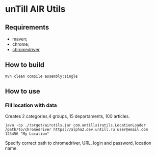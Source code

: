# unTill AIR Utils

## Requirements
  * maven;
  * chrome;
  * [chromedriver](https://chromedriver.chromium.org/downloads)
## How to build

```shell
mvn clean compile assembly:single
```
## How to use 
### Fill location with data
Creates 2 categories,4 groups, 15 departaments, 100 articles.
```shell
java -cp ./target/airutils.jar com.untillairutils.LocationLoader /path/to/chromedriver https://alpha2.dev.untill.ru user@email.com 123456 "My Location"
```
Specify correct path to chromedriver, URL, login and password, location name.





